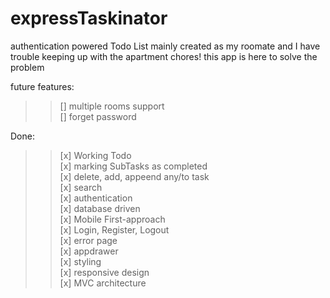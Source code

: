 # expressTaskinator

authentication powered Todo List mainly created as my roomate and I have trouble keeping up with the apartment chores!
this app is here to solve the problem

future features:
>>[] multiple rooms support<br>
[] forget password<br>

Done:
>>[x] Working Todo<br>
[x] marking SubTasks as completed<br>
[x] delete, add, appeend any/to task<br>
[x] search<br>
[x] authentication<br>
[x] database driven<br>
[x] Mobile First-approach<br>
[x] Login, Register, Logout<br>
[x] error page<br>
[x] appdrawer<br>
[x] styling<br>
[x] responsive design<br>
[x] MVC architecture<br>
